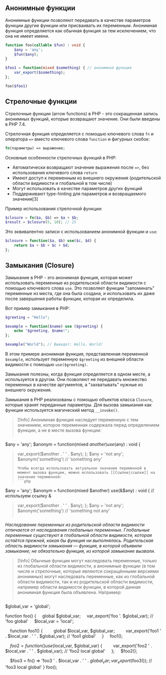 ## Анонимные функции

Анонимные функции позволяют передавать в качестве параметров функции другие функции или присваивать их переменным. Анонимная функция определяется как обычная функция за тем исключением, что она не имеет имени.

```php
function foo(callable $fun) : void {
	$any = 'any';
	$fun($any);
}

$foo1 = function(mixed $something) { // анонимная функция
	var_export($something);
};

foo($foo1)
```

## Стрелочные функции

Стрелочные функции (arrow functions) в PHP - это сокращенная запись анонимных функций, которые возвращают значение. Они были введены в PHP 7.4.

Стрелочная функция определяется с помощью ключевого слова `fn` и оператора `=>` вместо ключевого слова `function` и фигурных скобок:

```php
fn(параметры) => выражение;
```

Основные особенности стрелочных функций в PHP:

- Автоматически возвращают значение выражения после `=>`, без использования ключевого слова `return`
- Имеют доступ к переменным из внешнего окружения (родительской области видимости и глобальной в том числе)
- Могут использовать в качестве параметров других функций
- Поддерживают type-hinting для параметров и возвращаемого значения[3]

Пример использования стрелочной функции:

```php
$closure = fn($a, $b) => $a + $b;
$result = $closure(5, 10); // 15
```

Это эквивалентно записи с использованием анонимной функции и `use`:

```php
$closure = function($a, $b) use($c, $d) {
    return $a + $b + $c + $d;
};
```
## Замыкания (Closure)

Замыкание в PHP - это анонимная функция, которая может использовать переменные из родительской области видимости с помощью ключевого слова `use`. Это позволяет функции "запоминать" переменные из места, где она была создана, и использовать их даже после завершения работы функции, которая их определила.

Вот пример замыкания в PHP:

```php
$greeting = "Hello";

$example = function($name) use ($greeting) {
    echo "$greeting, $name!";
};

$example("World"); // Выведет: Hello, World!
```

В этом примере анонимная функция, представленная переменной `$example`, использует переменную `$greeting` из внешней области видимости с помощью `use($greeting)`.

Замыкания полезны, когда функция определяется в одном месте, а используется в другом. Они позволяют не передавать множество переменных в качестве аргументов, а "захватывать" нужные из внешнего окружения.

Замыкания в PHP реализованы с помощью объектов класса `Closure`, которые хранят переданные параметры. Для вызова замыкания как функции используется магический метод `__invoke()`.

>[!info]
>Анонимная функция наследует переменную с тем значением, которое переменная содержала перед определением функции, а не в месте вызова функции:
>```php
$any = 'any';
$anonym = function(mixed $another) use($any) : void {
>	var_export($another . ' ' . $any);
};
$any = 'not any';
$anonym('something') // 'something any'
>```
>Чтобы всегда использовать актуальное значение переменной в момент вызова функции, можно использовать [[Ссылки|ссылки]] на значение переменной:
>```php
$any = 'any';
$anonym = function(mixed $another) use(&$any) : void { // используем ссылку &
>	var_export($another . ' ' . $any);
};
$any = 'not any';
$anonym('something') // 'something not any'
>```

_Наследование переменных из родительской области видимости отличается от наследования глобальных переменных. Глобальные переменные существуют в глобальной области видимости, которая остаётся прежней, какая бы функция ни выполнялась. Родительская область видимости замыкания — функция, в которой объявили замыкание; не обязательно функция, из которой замыкание вызвали._

>[!info]
Обычные функции могут наследовать переменные, только из глобальной области видимости, а анонимные функции (в том числе и стрелочные, которые являются сокращёнными версиями анонимных) могут наследовать переменные, как из глобальной области видимости, так и из родительской области видимости, например области видимости функции, в которой данная анонимная функция была объявлена. Например:
>```php
$global_var = 'global';
>
function foo() {
    global $global_var;
    var_export('foo '. $global_var); // 'foo global'
    $local_var = 'local';
>
    function foo1() {
        global $local_var, $global_var;
        var_export('foo1 ' . $local_var . ' ' . $global_var); // 'foo1 global'
    }
    foo1();
>
    $foo2 = function() use($local_var, $global_var) {
        var_export('foo2 ' . $local_var . ' ' . $global_var); // 'foo2 local global'
    };
    $foo2();
>
    $foo3 = fn() => 'foo3 ' . $local_var . ' ' . $global_var;
    var_export($foo3()); // 'foo3 local global'
}
foo();
>```
